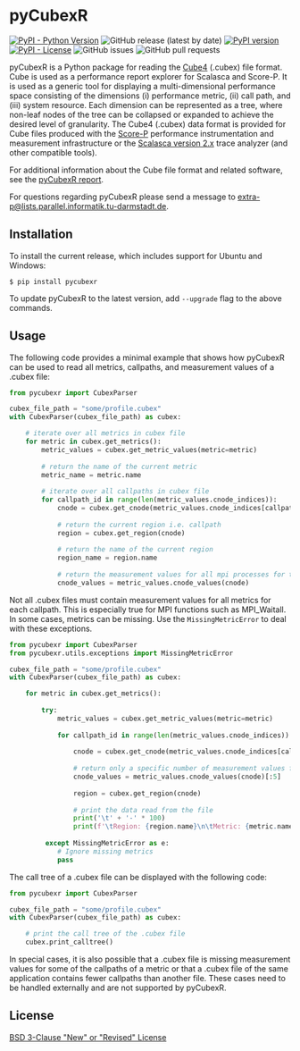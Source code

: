 # pyCubexR

[![PyPI - Python Version](https://img.shields.io/pypi/pyversions/pycubexr?style=plastic)](https://badge.fury.io/py/pycubexr)
![GitHub release (latest by date)](https://img.shields.io/github/v/release/extra-p/pycubexr?style=plastic)
[![PyPI version](https://badge.fury.io/py/pycubexr.png)](https://badge.fury.io/py/pycubexr)
[![PyPI - License](https://img.shields.io/pypi/l/pycubexr?style=plastic)](https://badge.fury.io/py/pycubexr)
![GitHub issues](https://img.shields.io/github/issues/extra-p/pycubexr?style=plastic)
![GitHub pull requests](https://img.shields.io/github/issues-pr/extra-p/pycubexr?style=plastic)

pyCubexR is a Python package for reading the [Cube4](https://www.scalasca.org/scalasca/software/cube-4.x/download.html) (.cubex) file format. Cube is used as a performance report explorer for Scalasca and Score-P. It is used as a generic tool for displaying a multi-dimensional performance space consisting of the dimensions (i) performance metric, (ii) call path, and (iii) system resource. Each dimension can be represented as a tree, where non-leaf nodes of the tree can be collapsed or expanded to achieve the desired level of granularity. The Cube4 (.cubex) data format is provided for Cube files produced with the [Score-P](https://www.vi-hps.org/projects/score-p) performance instrumentation and measurement infrastructure or the [Scalasca version 2.x](https://www.scalasca.org/scalasca/software/scalasca-2.x/download.html) trace analyzer (and other compatible tools). 

For additional information about the Cube file format and related software, see the [pyCubexR report](./pyCubexR.pdf).

For questions regarding pyCubexR please send a message to <extra-p@lists.parallel.informatik.tu-darmstadt.de>.

## Installation

To install the current release, which includes support for Ubuntu and Windows:

```
$ pip install pycubexr
```

To update pyCubexR to the latest version, add `--upgrade` flag to the above commands.

## Usage

The following code provides a minimal example that shows how pyCubexR can be used to read all metrics, callpaths, and measurement values of a .cubex file:

```python
from pycubexr import CubexParser

cubex_file_path = "some/profile.cubex"
with CubexParser(cubex_file_path) as cubex:

    # iterate over all metrics in cubex file
    for metric in cubex.get_metrics():
        metric_values = cubex.get_metric_values(metric=metric)
        
        # return the name of the current metric
        metric_name = metric.name
        
        # iterate over all callpaths in cubex file
        for callpath_id in range(len(metric_values.cnode_indices)):
            cnode = cubex.get_cnode(metric_values.cnode_indices[callpath_id])
            
            # return the current region i.e. callpath
            region = cubex.get_region(cnode)
            
            # return the name of the current region
            region_name = region.name
            
            # return the measurement values for all mpi processes for the current metric and callpath
            cnode_values = metric_values.cnode_values(cnode)
```

Not all .cubex files must contain measurement values for all metrics for each callpath. This is especially true for MPI functions such as MPI_Waitall. In some cases, metrics can be missing. Use the `MissingMetricError` to deal with these exceptions.

```python
from pycubexr import CubexParser
from pycubexr.utils.exceptions import MissingMetricError

cubex_file_path = "some/profile.cubex"
with CubexParser(cubex_file_path) as cubex:

    for metric in cubex.get_metrics():
    
        try:
            metric_values = cubex.get_metric_values(metric=metric)
            
            for callpath_id in range(len(metric_values.cnode_indices)):
                
                cnode = cubex.get_cnode(metric_values.cnode_indices[callpath_id])
                
                # return only a specific number of measurement values for the current metric and callpath
                cnode_values = metric_values.cnode_values(cnode)[:5]
                
                region = cubex.get_region(cnode)
                
                # print the data read from the file
                print('\t' + '-' * 100)
                print(f'\tRegion: {region.name}\n\tMetric: {metric.name}\n\tMetricValues: {cnode_values})')
                
         except MissingMetricError as e:
            # Ignore missing metrics
            pass
```

The call tree of a .cubex file can be displayed with the following code:

```python
from pycubexr import CubexParser

cubex_file_path = "some/profile.cubex"
with CubexParser(cubex_file_path) as cubex:

    # print the call tree of the .cubex file
    cubex.print_calltree() 
```

In special cases, it is also possible that a .cubex file is missing measurement values for some of the callpaths of a metric or that a .cubex file of the same application contains fewer callpaths than another file. These cases need to be handled externally and are not supported by pyCubexR.

## License

[BSD 3-Clause "New" or "Revised" License](LICENSE)
